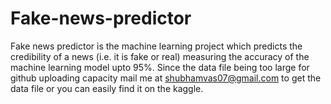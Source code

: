 # Fake-news-predictor
Fake news predictor is the machine learning project which predicts the credibility of a news (i.e. it is fake or real) measuring the accuracy of the machine learning model upto 95%.
Since the data file being too large for github uploading capacity mail me at shubhamvas07@gmail.com to get the data file or you can easily find it on the kaggle.
